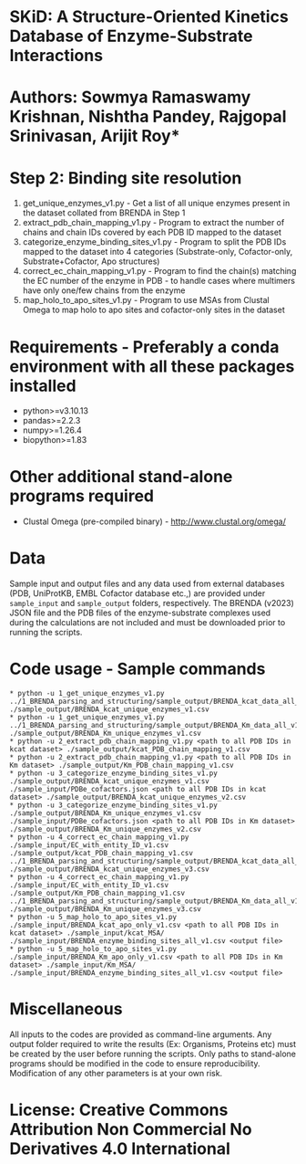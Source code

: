 # SKiD: A Structure-Oriented Kinetics Database of Enzyme-Substrate Interactions
# Authors: Sowmya Ramaswamy Krishnan, Nishtha Pandey, Rajgopal Srinivasan, Arijit Roy*

# Step 2: Binding site resolution
1. get_unique_enzymes_v1.py - Get a list of all unique enzymes present in the dataset collated from BRENDA in Step 1
2. extract_pdb_chain_mapping_v1.py - Program to extract the number of chains and chain IDs covered by each PDB ID mapped to the dataset
3. categorize_enzyme_binding_sites_v1.py - Program to split the PDB IDs mapped to the dataset into 4 categories (Substrate-only, Cofactor-only, Substrate+Cofactor, Apo structures)
4. correct_ec_chain_mapping_v1.py - Program to find the chain(s) matching the EC number of the enzyme in PDB - to handle cases where multimers have only one/few chains from the enzyme
5. map_holo_to_apo_sites_v1.py - Program to use MSAs from Clustal Omega to map holo to apo sites and cofactor-only sites in the dataset

# Requirements - Preferably a conda environment with all these packages installed
* python>=v3.10.13
* pandas>=2.2.3
* numpy>=1.26.4
* biopython>=1.83

# Other additional stand-alone programs required
* Clustal Omega (pre-compiled binary) - http://www.clustal.org/omega/

# Data
Sample input and output files and any data used from external databases (PDB, UniProtKB, EMBL Cofactor database etc.,) are provided under `sample_input` and `sample_output` folders, respectively. The BRENDA (v2023) JSON file and the PDB files of the enzyme-substrate complexes used during the calculations are not included and must be downloaded prior to running the scripts.

# Code usage - Sample commands
```
* python -u 1_get_unique_enzymes_v1.py ../1_BRENDA_parsing_and_structuring/sample_output/BRENDA_kcat_data_all_v1.csv ./sample_output/BRENDA_kcat_unique_enzymes_v1.csv
* python -u 1_get_unique_enzymes_v1.py ../1_BRENDA_parsing_and_structuring/sample_output/BRENDA_Km_data_all_v1.csv ./sample_output/BRENDA_Km_unique_enzymes_v1.csv
* python -u 2_extract_pdb_chain_mapping_v1.py <path to all PDB IDs in kcat dataset> ./sample_output/kcat_PDB_chain_mapping_v1.csv
* python -u 2_extract_pdb_chain_mapping_v1.py <path to all PDB IDs in Km dataset> ./sample_output/Km_PDB_chain_mapping_v1.csv
* python -u 3_categorize_enzyme_binding_sites_v1.py ./sample_output/BRENDA_kcat_unique_enzymes_v1.csv ./sample_input/PDBe_cofactors.json <path to all PDB IDs in kcat dataset> ./sample_output/BRENDA_kcat_unique_enzymes_v2.csv
* python -u 3_categorize_enzyme_binding_sites_v1.py ./sample_output/BRENDA_Km_unique_enzymes_v1.csv ./sample_input/PDBe_cofactors.json <path to all PDB IDs in Km dataset> ./sample_output/BRENDA_Km_unique_enzymes_v2.csv
* python -u 4_correct_ec_chain_mapping_v1.py ./sample_input/EC_with_entity_ID_v1.csv ./sample_output/kcat_PDB_chain_mapping_v1.csv ../1_BRENDA_parsing_and_structuring/sample_output/BRENDA_kcat_data_all_v1.csv ./sample_output/BRENDA_kcat_unique_enzymes_v3.csv
* python -u 4_correct_ec_chain_mapping_v1.py ./sample_input/EC_with_entity_ID_v1.csv ./sample_output/Km_PDB_chain_mapping_v1.csv ../1_BRENDA_parsing_and_structuring/sample_output/BRENDA_Km_data_all_v1.csv ./sample_output/BRENDA_Km_unique_enzymes_v3.csv
* python -u 5_map_holo_to_apo_sites_v1.py ./sample_input/BRENDA_kcat_apo_only_v1.csv <path to all PDB IDs in kcat dataset> ./sample_input/kcat_MSA/ ./sample_input/BRENDA_enzyme_binding_sites_all_v1.csv <output file>
* python -u 5_map_holo_to_apo_sites_v1.py ./sample_input/BRENDA_Km_apo_only_v1.csv <path to all PDB IDs in Km dataset> ./sample_input/Km_MSA/ ./sample_input/BRENDA_enzyme_binding_sites_all_v1.csv <output file>
```

# Miscellaneous
All inputs to the codes are provided as command-line arguments. Any output folder required to write the results (Ex: Organisms, Proteins etc) must be created by the user before running the scripts. Only paths to stand-alone programs should be modified in the code to ensure reproducibility. Modification of any other parameters is at your own risk.

# License: Creative Commons Attribution Non Commercial No Derivatives 4.0 International












